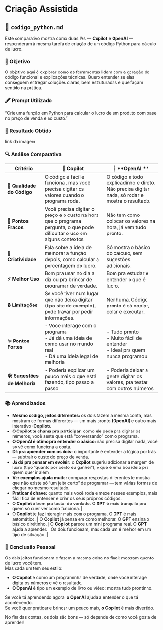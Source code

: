 # Criação Assistida

## 🐍 `codigo_python.md`

Este comparativo mostra como duas IAs — **Copilot** e **OpenAI** — responderam à mesma tarefa de criação de um código Python para cálculo de lucro. 

### 📝 Objetivo

O objetivo aqui é explorar como as ferramentas lidam com a geração de código funcional e explicações técnicas. Quero entender se elas conseguem entregar soluções claras, bem estruturadas e que façam sentido na prática.

### 🖋️ Prompt Utilizado 
“Crie uma função em Python para calcular o lucro de um produto com base no preço de venda e no custo.”

### 🎯 Resultado Obtido

link da imagem

### 🔍 Análise Comparativa

| Critério                       | 🤖 **Copilot**                                                                                           | 🚀 **OpenAI  **                                                                                 |
| ------------------------------ | -------------------------------------------------------------------------------------------------------- | ------------------------------------------------------------------------------------------ |
| **📜 Qualidade do Código**      | O código é fácil e funcional, mas você precisa digitar os valores quando o programa roda.                              | O código é todo explicadinho e direto. Não precisa digitar nada, só rodar e mostra o resultado. | 
| **🚧 Pontos Fracos**      | Você precisa digitar o preço e o custo na hora que o programa pergunta,  o que pode dificultar o uso em alguns contextos                 | Não tem como colocar os valores na hora, já vem tudo pronto.                                    | 
| **🎨 Criatividade**      | Fala sobre a ideia de melhorar a função depois, como calcular a porcentagem do lucro.               | Só mostra o básico do cálculo, sem sugestões adicionais.                                                        | 
| **⚡ Melhor Uso**   | Bom pra usar no dia a dia ou pra brincar de programar de verdade.                                        | Bom pra estudar e entender o que é lucro.                                                  | 
| **🔒 Limitações** | Se você tiver num lugar que não deixa digitar (tipo site de exemplo), pode travar por pedir informações. | Nenhuma. Código pronto é só copiar, colar e executar.                                                             | 
| **✨ Pontos Fortes**       | - Você interage com o programa<br>- Já dá uma ideia de como usar no mundo real<br>- Dá uma ideia legal de melhoria | - Tudo pronto<br>- Muito fácil de entender<br>- Ideal pra quem nunca programou |
| **🛠️ Sugestões de Melhoria** | - Poderia explicar um pouco mais o que está fazendo, tipo passo a passo                                            | - Poderia deixar a gente digitar os valores, pra testar com outros números     |

### 📚 Aprendizados

- **Mesmo código, jeitos diferentes:** os dois fazem a mesma conta, mas mostram de formas diferentes — um mais pronto **(OpenAI)** e outro mais interativo **(Copilot)**.
- **O Copilot te chama pra participar:** como ele pede pra digitar os números, você sente que está “conversando” com o programa.
- **O OpenAI é ótimo pra entender o básico:** não precisa digitar nada, você só vê como funciona a conta.
- **Dá pra aprender com os dois:** o importante é entender a lógica por trás — subtrair o custo do preço de venda.
- **Já dá pra pensar em evoluir:** o **Copilot** sugeriu adicionar a margem de lucro (tipo “quanto por cento eu ganhei”), o que é uma boa ideia pra quem quer ir além.
- **Ver exemplos ajuda muito:** comparar respostas diferentes te mostra que não existe só “um jeito certo” de programar — tem várias formas de chegar no mesmo resultado.
- **Praticar é chave:** quanto mais você roda e mexe nesses exemplos, mais fácil fica de entender e criar os seus próprios códigos.
-  O **Copilot** é bom pra testar de verdade. O **GPT** é mais tranquilo pra quem só quer ver como funciona. |
-  O **Copilot** te faz interagir mais com o programa. O **GPT** é mais automático.                           |
O **Copilot** já pensa em como melhorar. O **GPT** ensina o básico direitinho.                            |
O **Copilot** parece um mini programa real.  O **GPT** ajuda a aprender.                               |
Os dois funcionam, mas cada um é melhor em um tipo de situação.                                           |
### 🧠 Conclusão Pessoal  

Os dois jeitos funcionam e fazem a mesma coisa no final: mostram quanto de lucro você tem.  
Mas cada um tem seu estilo:

- **O Copilot** é como um programinha de verdade, onde você interage, digita os números e vê o resultado.
- **O OpenAI** é tipo um exemplo de livro ou vídeo: mostra tudo prontinho.

Se você tá aprendendo agora, **o OpenAI** ajuda a entender o que tá acontecendo.  
Se você quer praticar e brincar um pouco mais, **o Copilot** é mais divertido.

No fim das contas, os dois são bons — só depende de como você gosta de aprender!

